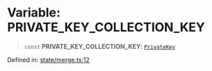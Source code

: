 # Variable: PRIVATE\_KEY\_COLLECTION\_KEY

> `const` **PRIVATE\_KEY\_COLLECTION\_KEY**: [`PrivateKey`](../type-aliases/PrivateKey.md)

Defined in: [state/merge.ts:12](https://github.com/benallfree/lab13/blob/c14b6cbe39823dfc265f5d26450ed040a344e64f/sdk/src/online/state/merge.ts#L12)
